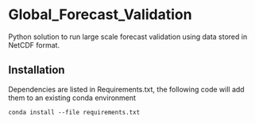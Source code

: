 # Global_Forecast_Validation

Python solution to run large scale forecast validation using data stored in NetCDF format. 

## Installation 
Dependencies are listed in Requirements.txt, the following code will add them to an existing conda environment

`conda install --file requirements.txt`
